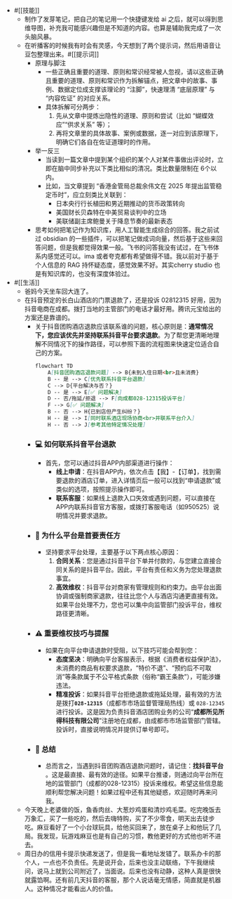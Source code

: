 - #[[技能]]
    - 制作了发芽笔记，把自己的笔记用一个快捷键发给 ai 之后，就可以得到思维导图，补充我可能感兴趣但是不知道的内容。也算是辅助我完成了一次头脑风暴。
    - 在听播客的时候我有时会有灵感，今天想到了两个提示词，然后用语音让豆包整理出来。#[[提示词]]
        - 原理与脚注
            - 一些正确且重要的道理、原则和常识经常被人忽视，请以这些正确且重要的道理、原则和常识作为拆解锚点，把文章中的故事、事例、数据定位成支撑该理论的 “注脚”，快速理清 “底层原理” 与 “内容佐证” 的对应关系。
            - 具体拆解可分两步：
                1. 先从文章中提炼出隐性的道理、原则和尝试（比如 “蝴蝶效应”“供求关系” 等）；
                2. 再将文章里的具体故事、案例或数据，逐一对应到该原理下，明确它们各自在佐证道理时的作用。
        - 举一反三
            - 当读到一篇文章中提到某个组织的某个人对某件事做出评论时，立即在脑中同步补充以下类比相似的清况。类比数量限制在 6个以内。
            - 比如，当文章提到 “香港金管局总裁余伟文在 2025 年提出监管稳定币时”，应立刻类比关联到：
                - 日本央行行长植田和男近期推动的货币政策转向
                - 美国财长贝森特在中美贸易谈判中的立场
                - 美联储副主席鲍曼关于降息节奏的最新表态
        - 思考如何把笔记作为知识库，用人工智能生成综合的回答。我之前试过 obsidian 的一些插件，可以把笔记做成词向量，然后基于这些来回答问题，但是我都觉得效果一般。飞书的问答我没有试过，在飞书体系内感觉还可以。ima 或者夸克都有希望做得不错。我以前对于基于个人信息的 RAG 持怀疑态度，感觉效果不好。其实cherry studio 也是有知识库的，也没有深度体验过。
- #[[生活]]
    - 爸妈今天坐车回大连了。
    - 在抖音预定的长白山酒店的门票退款了，还是投诉 02812315 好用，因为抖音电商在成都。拨打当地的主管部门的电话才最好用。腾讯元宝给出的方案还是靠谱的。
        - 关于抖音团购酒店退款应该联系谁的问题，核心原则是：​**​通常情况下，您应该优先并坚持联系抖音平台要求退款​**​。为了帮您更清晰地理解不同情况下的操作路径，可以参照下面的流程图来快速定位适合自己的方案。
          ```markdown
          flowchart TD
              A[抖音团购酒店退款问题] --> B{未到入住日期<br>且未消费}
              B -- 是 --> C[优先联系抖音平台退款]
              C --> D{平台解决与否？}
              D -- 是 --> E[✅ 问题解决]
              D -- 否/拖延/拒退 --> F[向成都028-12315投诉平台]
              F --> G[✅ 问题解决]
              B -- 否 --> H{已到店但产生纠纷？}
              H -- 是 --> I[同时联系酒店现场协商<br>并联系平台介入]
              H -- 否 --> J[参考其他特定情况处理]
          ```
        - ### 💻 如何联系抖音平台退款
            - 首先，您可以通过抖音APP内部渠道进行操作：
                - ​**​线上申请​**​：在抖音APP内，依次点击【我】-【订单】，找到需要退款的酒店订单，进入详情页后一般可以找到“申请退款”或类似的选项，按照提示操作即可。
                - ​**​联系客服​**​：如果线上退款入口失效或遇到问题，可以直接在APP内联系抖音官方客服，或拨打客服电话（如950525）说明情况并要求退款。
        - ### 🏢 为什么平台是首要责任方
            - 坚持要求平台处理，主要基于以下两点核心原因：
                1. ​**​合同关系​**​：您是通过抖音平台下单并付款的，与您建立直接合同关系的是抖音平台。因此，平台有责任和义务为您处理退款事宜。
                2. ​**​高效维权​**​：抖音平台对商家有管理规则和约束力。由平台出面协调或强制商家退款，往往比您个人与酒店沟通更直接有效。如果平台处理不力，您也可以集中向监管部门投诉平台，维权路径更清晰。
        - ### ⚠️ 重要维权技巧与提醒
            - 如果在向平台申请退款时受阻，以下技巧可能会帮到您：
                - ​**​态度坚决​**​：明确向平台客服表示，根据《消费者权益保护法》，未消费的商品有权要求退款，“特价不退”、“预约后不可取消”等条款属于不公平格式条款（俗称“霸王条款”），可能涉嫌违法。
                - ​**​精准投诉​**​：如果抖音平台拒绝退款或拖延处理，最有效的方法是拨打 ​**​`028-12315`​**​（成都市市场监督管理局热线）或 `028-12345`进行投诉。这是因为负责抖音酒店团购业务的公司“​**​成都所见所得科技有限公司​**​”注册地在成都，由成都市市场监管部门管辖。投诉时，直接说明情况并提供订单号即可。
        - ### 💎 总结
            - 总而言之，当遇到抖音团购酒店退款问题时，请记住：​**​找抖音平台​**​。这是最直接、最有效的途径。如果平台推诿，则通过向平台所在地的监管部门（成都的028-12315）投诉来维权。希望这些信息能顺利帮您解决问题！如果过程中还有其他疑惑，欢迎随时再来问我。
    - 今天晚上老婆做的饭，鱼香肉丝、大葱炒鸡蛋和清炒鸡毛菜。吃完晚饭去万象汇，买了一些吃的，然后去嗨特购，买了不少零食，明天出去徒步吃。麻豆看好了一个小台球玩具，给他买回来了，放在桌子上和他玩了几局。我发现，玩游戏麻豆也是有自己的习惯，教他更好的方式他也听不进去。
    - 周日办的信用卡提示快递发送了，但是我一看地址发错了。联系办卡的那个人，一点也不负责任。先是说开会，后来也没主动联络，下午我继续问，说马上就到公司附近了，当面说。后来也没有动静，这种人真是很快就露馅啊。还有前几天抖音的客服，那个人说话毫无情感，简直就是机器人。这种情况才能看出人的价值。

